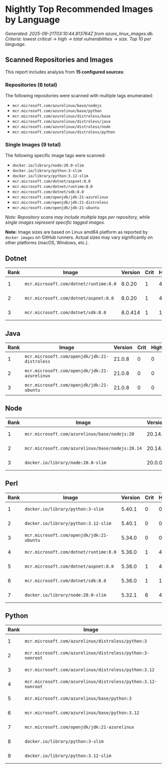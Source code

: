 # Nightly Top Recommended Images by Language

_Generated: 2025-09-21T03:10:44.813764Z from azure_linux_images.db. Criteria: lowest critical -> high -> total vulnerabilities -> size. Top 10 per language._

## Scanned Repositories and Images

This report includes analysis from **15 configured sources**:

### Repositories (6 total)

The following repositories were scanned with multiple tags enumerated:

- `mcr.microsoft.com/azurelinux/base/nodejs`
- `mcr.microsoft.com/azurelinux/base/python`
- `mcr.microsoft.com/azurelinux/distroless/base`
- `mcr.microsoft.com/azurelinux/distroless/java`
- `mcr.microsoft.com/azurelinux/distroless/node`
- `mcr.microsoft.com/azurelinux/distroless/python`

### Single Images (9 total)

The following specific image tags were scanned:

- `docker.io/library/node:20.0-slim`
- `docker.io/library/python:3-slim`
- `docker.io/library/python:3.12-slim`
- `mcr.microsoft.com/dotnet/aspnet:8.0`
- `mcr.microsoft.com/dotnet/runtime:8.0`
- `mcr.microsoft.com/dotnet/sdk:8.0`
- `mcr.microsoft.com/openjdk/jdk:21-azurelinux`
- `mcr.microsoft.com/openjdk/jdk:21-distroless`
- `mcr.microsoft.com/openjdk/jdk:21-ubuntu`

_Note: Repository scans may include multiple tags per repository, while single images represent specific tagged images._

**Note:** Image sizes are based on Linux amd64 platform as reported by `docker images` on GitHub runners. Actual sizes may vary significantly on other platforms (macOS, Windows, etc.).

## Dotnet

| Rank | Image | Version | Crit | High | Total | Size |
|------|-------|---------|------|------|-------|------|
| 1 | `mcr.microsoft.com/dotnet/runtime:8.0` | 8.0.20 | 1 | 4 | 77 | 193.0 MB |
| 2 | `mcr.microsoft.com/dotnet/aspnet:8.0` | 8.0.20 | 1 | 4 | 77 | 218.0 MB |
| 3 | `mcr.microsoft.com/dotnet/sdk:8.0` | 8.0.414 | 1 | 16 | 138 | 847.0 MB |

## Java

| Rank | Image | Version | Crit | High | Total | Size |
|------|-------|---------|------|------|-------|------|
| 1 | `mcr.microsoft.com/openjdk/jdk:21-distroless` | 21.0.8 | 0 | 0 | 0 | 341.0 MB |
| 2 | `mcr.microsoft.com/openjdk/jdk:21-azurelinux` | 21.0.8 | 0 | 0 | 0 | 473.0 MB |
| 3 | `mcr.microsoft.com/openjdk/jdk:21-ubuntu` | 21.0.8 | 0 | 0 | 97 | 444.0 MB |

## Node

| Rank | Image | Version | Crit | High | Total | Size |
|------|-------|---------|------|------|-------|------|
| 1 | `mcr.microsoft.com/azurelinux/base/nodejs:20` | 20.14.0 | 0 | 0 | 0 | 146.0 MB |
| 2 | `mcr.microsoft.com/azurelinux/base/nodejs:20.14` | 20.14.0 | 0 | 0 | 0 | 146.0 MB |
| 3 | `docker.io/library/node:20.0-slim` | 20.0.0 | 6 | 41 | 215 | 250.0 MB |

## Perl

| Rank | Image | Version | Crit | High | Total | Size |
|------|-------|---------|------|------|-------|------|
| 1 | `docker.io/library/python:3-slim` | 5.40.1 | 0 | 0 | 52 | 117.0 MB |
| 2 | `docker.io/library/python:3.12-slim` | 5.40.1 | 0 | 0 | 52 | 119.0 MB |
| 3 | `mcr.microsoft.com/openjdk/jdk:21-ubuntu` | 5.34.0 | 0 | 0 | 97 | 444.0 MB |
| 4 | `mcr.microsoft.com/dotnet/runtime:8.0` | 5.36.0 | 1 | 4 | 77 | 193.0 MB |
| 5 | `mcr.microsoft.com/dotnet/aspnet:8.0` | 5.36.0 | 1 | 4 | 77 | 218.0 MB |
| 6 | `mcr.microsoft.com/dotnet/sdk:8.0` | 5.36.0 | 1 | 16 | 138 | 847.0 MB |
| 7 | `docker.io/library/node:20.0-slim` | 5.32.1 | 6 | 41 | 215 | 250.0 MB |

## Python

| Rank | Image | Version | Crit | High | Total | Size |
|------|-------|---------|------|------|-------|------|
| 1 | `mcr.microsoft.com/azurelinux/distroless/python:3` | 3.12.9 | 0 | 0 | 0 | 83.9 MB |
| 2 | `mcr.microsoft.com/azurelinux/distroless/python:3-nonroot` | 3.12.9 | 0 | 0 | 0 | 83.9 MB |
| 3 | `mcr.microsoft.com/azurelinux/distroless/python:3.12` | 3.12.9 | 0 | 0 | 0 | 83.9 MB |
| 4 | `mcr.microsoft.com/azurelinux/distroless/python:3.12-nonroot` | 3.12.9 | 0 | 0 | 0 | 83.9 MB |
| 5 | `mcr.microsoft.com/azurelinux/base/python:3` | 3.12.9 | 0 | 0 | 0 | 139.0 MB |
| 6 | `mcr.microsoft.com/azurelinux/base/python:3.12` | 3.12.9 | 0 | 0 | 0 | 139.0 MB |
| 7 | `mcr.microsoft.com/openjdk/jdk:21-azurelinux` | 3.12.9 | 0 | 0 | 0 | 473.0 MB |
| 8 | `docker.io/library/python:3-slim` | 3.13.7 | 0 | 0 | 52 | 117.0 MB |
| 9 | `docker.io/library/python:3.12-slim` | 3.12.11 | 0 | 0 | 52 | 119.0 MB |
